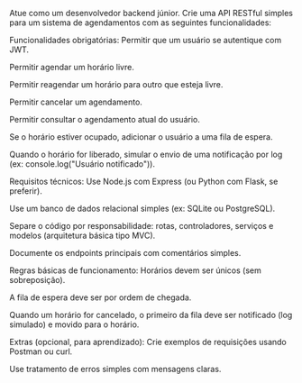Atue como um desenvolvedor backend júnior. Crie uma API RESTful simples para um sistema de agendamentos com as seguintes funcionalidades:

Funcionalidades obrigatórias:
Permitir que um usuário se autentique com JWT.

Permitir agendar um horário livre.

Permitir reagendar um horário para outro que esteja livre.

Permitir cancelar um agendamento.

Permitir consultar o agendamento atual do usuário.

Se o horário estiver ocupado, adicionar o usuário a uma fila de espera.

Quando o horário for liberado, simular o envio de uma notificação por log (ex: console.log("Usuário notificado")).

Requisitos técnicos:
Use Node.js com Express (ou Python com Flask, se preferir).

Use um banco de dados relacional simples (ex: SQLite ou PostgreSQL).

Separe o código por responsabilidade: rotas, controladores, serviços e modelos (arquitetura básica tipo MVC).

Documente os endpoints principais com comentários simples.

Regras básicas de funcionamento:
Horários devem ser únicos (sem sobreposição).

A fila de espera deve ser por ordem de chegada.

Quando um horário for cancelado, o primeiro da fila deve ser notificado (log simulado) e movido para o horário.

Extras (opcional, para aprendizado):
Crie exemplos de requisições usando Postman ou curl.

Use tratamento de erros simples com mensagens claras.